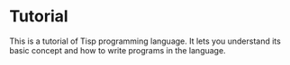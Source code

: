 # Tutorial

This is a tutorial of Tisp programming language.
It lets you understand its basic concept and how to write programs in the language.
